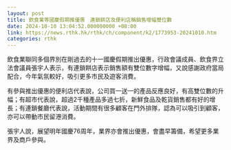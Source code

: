 ```yaml
---
layout: post
title: 飲食業等國慶假期推優惠　連鎖餅店及便利店稱銷售增幅雙位數
date: 2024-10-10 13:04:52.000000000 +08:00
link: https://news.rthk.hk/rthk/ch/component/k2/1773953-20241010.htm
categories: rthk
---
```


飲食業聯同多個界別在剛過去的十一國慶假期推出優惠，行政會議成員、飲食界立法會議員張宇人表示，有連鎖餅店表示銷售額有雙位數字增幅，又說感謝政府當局配合，今年氣氛較好，吸引更多市民及遊客消費。

有參與推出優惠的便利店代表說，公司買一送一的產品反應良好，有高雙位數的升幅；有超市代表說，超過2千種產品多過七折，新鮮食品及乾貨銷售都有好的增長；有連鎖餐廳代表說，活動期間有很多顧客在門外排隊，認為可以吸引到顧客，亦可以帶動市民留港消費。

張宇人說，展望明年國慶76周年，業界亦會推出優惠，會盡早籌備，希望更多業界及商戶參與。
